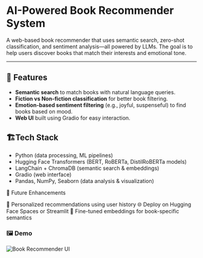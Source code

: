 # AI-Powered Book Recommender System

A web-based book recommender that uses semantic search, zero-shot classification, and sentiment analysis—all powered by LLMs. The goal is to help users discover books that match their interests and emotional tone.

---

## 🔧 Features
- **Semantic search** to match books with natural language queries.
- **Fiction vs Non-fiction classification** for better book filtering.
- **Emotion-based sentiment filtering** (e.g., joyful, suspenseful) to find books based on mood.
- **Web UI** built using Gradio for easy interaction.

## 🏗Tech Stack

- Python (data processing, ML pipelines)
- Hugging Face Transformers (BERT, RoBERTa, DistilRoBERTa models)
- LangChain + ChromaDB (semantic search & embeddings)
- Gradio (web interface)
- Pandas, NumPy, Seaborn (data analysis & visualization)

🚀 Future Enhancements

📖 Personalized recommendations using user history
🌐 Deploy on Hugging Face Spaces or Streamlit
🧠 Fine-tuned embeddings for book-specific semantics

### 🖼️ Demo

![Book Recommender UI](<img width="1919" height="873" alt="Screenshot 2025-09-22 105513" src="https://github.com/user-attachments/assets/2e6be6e9-5adc-4dbc-aed3-dba147e210ce" />)
